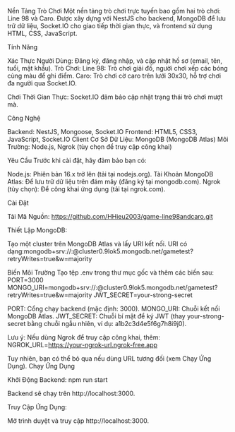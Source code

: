 Nền Tảng Trò Chơi
Một nền tảng trò chơi trực tuyến bao gồm hai trò chơi: Line 98 và Caro. Được xây dựng với NestJS cho backend, MongoDB để lưu trữ dữ liệu, Socket.IO cho giao tiếp thời gian thực, và frontend sử dụng HTML, CSS, JavaScript.

Tính Năng

Xác Thực Người Dùng: Đăng ký, đăng nhập, và cập nhật hồ sơ (email, tên, tuổi, mật khẩu).
Trò Chơi:
Line 98: Trò chơi giải đố, người chơi xếp các bóng cùng màu để ghi điểm.
Caro: Trò chơi cờ caro trên lưới 30x30, hỗ trợ chơi đa người qua Socket.IO.


Chơi Thời Gian Thực: Socket.IO đảm bảo cập nhật trạng thái trò chơi mượt mà.

Công Nghệ

Backend: NestJS, Mongoose, Socket.IO
Frontend: HTML5, CSS3, JavaScript, Socket.IO Client
Cơ Sở Dữ Liệu: MongoDB (MongoDB Atlas)
Môi Trường: Node.js, Ngrok (tùy chọn để truy cập công khai)

Yêu Cầu
Trước khi cài đặt, hãy đảm bảo bạn có:

Node.js: Phiên bản 16.x trở lên (tải tại nodejs.org).
Tài Khoản MongoDB Atlas: Để lưu trữ dữ liệu trên đám mây (đăng ký tại mongodb.com).
Ngrok (tùy chọn): Để công khai ứng dụng (tải tại ngrok.com).

Cài Đặt

Tải Mã Nguồn: https://github.com/HHieu2003/game-line98andcaro.git

Thiết Lập MongoDB:

Tạo một cluster trên MongoDB Atlas và lấy URI kết nối.
URI có dạng:mongodb+srv://<username>:<password>@cluster0.9lok5.mongodb.net/gametest?retryWrites=true&w=majority

Biến Môi Trường
Tạo tệp .env trong thư mục gốc và thêm các biến sau:
PORT=3000
MONGO_URI=mongodb+srv://<username>:<password>@cluster0.9lok5.mongodb.net/gametest?retryWrites=true&w=majority
JWT_SECRET=your-strong-secret

PORT: Cổng chạy backend (mặc định: 3000).
MONGO_URI: Chuỗi kết nối MongoDB Atlas.
JWT_SECRET: Chuỗi bí mật để ký JWT (thay your-strong-secret bằng chuỗi ngẫu nhiên, ví dụ: a1b2c3d4e5f6g7h8i9j0).

Lưu ý: Nếu dùng Ngrok để truy cập công khai, thêm:
NGROK_URL=https://your-ngrok-url.ngrok-free.app

Tuy nhiên, bạn có thể bỏ qua nếu dùng URL tương đối (xem Chạy Ứng Dụng).
Chạy Ứng Dụng

Khởi Động Backend:
npm run start

Backend sẽ chạy trên http://localhost:3000.

Truy Cập Ứng Dụng:

Mở trình duyệt và truy cập http://localhost:3000.
